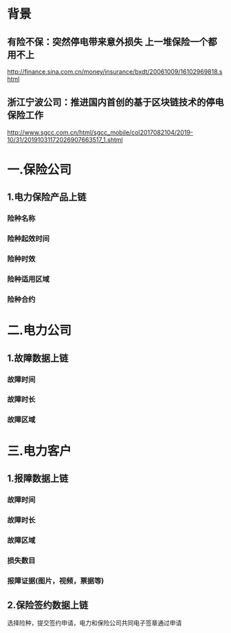 # 背景
## 有险不保：突然停电带来意外损失 上一堆保险一个都用不上
http://finance.sina.com.cn/money/insurance/bxdt/20061009/16102969818.shtml

## 浙江宁波公司：推进国内首创的基于区块链技术的停电保险工作
http://www.sgcc.com.cn/html/sgcc_mobile/col2017082104/2019-10/31/20191031172026907663517_1.shtml

        
# 一.保险公司

## 1.电力保险产品上链

### 险种名称
### 险种起效时间
### 险种时效
### 险种适用区域
### 险种合约


# 二.电力公司

## 1.故障数据上链

### 故障时间

### 故障时长

### 故障区域




# 三.电力客户

## 1.报障数据上链

### 故障时间

### 故障时长

### 故障区域

### 损失数目

### 报障证据(图片，视频，票据等)


## 2.保险签约数据上链

选择险种，提交签约申请，电力和保险公司共同电子签章通过申请


